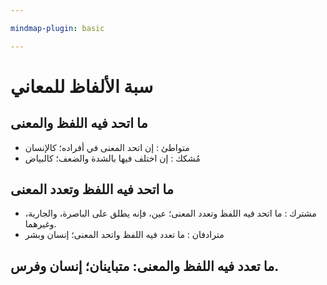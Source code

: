 ```yaml
---

mindmap-plugin: basic

---
```


# سبة الألفاظ للمعاني

## ما اتحد فيه اللفظ والمعنى
- متواطئ : إن اتحد المعنى في أفراده؛ كالإنسان
- مُشكك : إن اختلف فيها بالشدة والضعف؛ كالبياض

## ما اتحد فيه اللفظ وتعدد المعنى
- مشترك : ما اتحد فيه اللفظ وتعدد المعنى؛
     عين، فإنه يطلق على الباصرة، والجارية، وغيرهما.
- مترادفان : ما تعدد فيه اللفظ واتحد المعنى؛ إنسان وبشر

## ما تعدد فيه اللفظ والمعنى: متباينان؛ إنسان وفرس.